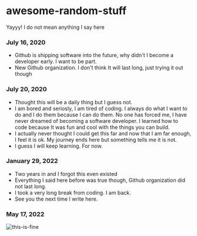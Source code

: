 # awesome-random-stuff
Yayyy!
I do not mean anything I say here

### July 16, 2020
- Github is shipping software into the future, why didn't I become a developer early. I want to be part.
- New Github organization. I don't think It will last long, just trying it out though

### July 20, 2020
- Thought this will be a daily thing but I guess not. 
- I am bored and seriosly, I am tired of coding. I always do what I want to do and I do them because I can do them. No one has forced me, I have never dreamed of becoming a software developer. I learned how to code because It was fun and cool with the things you can build.
- I actually never thought I could get this far and now that I am far enough, I feel it is ok. My journey ends here but something tells me it is not.
- I guess I will keep learning. For now.

### January 29, 2022
- Two years in and I forgot this even existed
- Everything I said here before was true though, Github organization did not last long.
- I took a very long break from coding. I am back.
- See you the next time I write here.

### May 17, 2022
![this-is-fine](https://user-images.githubusercontent.com/55143799/168832457-8fff3469-fc14-40d0-9b43-e56ae008c3bb.jpg)
